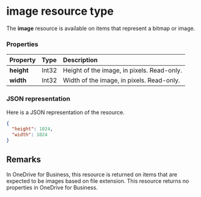 # image resource type

The **image** resource is available on items that represent a bitmap or image.


### Properties

| Property   | Type  | Description                                |
|:-----------|:------|:-------------------------------------------|
| **height** | Int32 | Height of the image, in pixels. Read-only. |
| **width**  | Int32 | Width of the image, in pixels. Read-only.  |

### JSON representation

Here is a JSON representation of the resource.

<!-- {
  "blockType": "resource",
  "optionalProperties": [

  ],
  "@odata.type": "microsoft.graph.image"
}-->

```json
{
  "height": 1024,
  "width": 1024
}

```

## Remarks

In OneDrive for Business, this resource is returned on items that are expected
to be images based on file extension. This resource returns no properties in
OneDrive for Business.


<!-- uuid: 8fcb5dbc-d5aa-4681-8e31-b001d5168d79
2015-10-25 14:57:30 UTC -->
<!-- {
  "type": "#page.annotation",
  "description": "image resource",
  "keywords": "",
  "section": "documentation",
  "tocPath": ""
}-->
